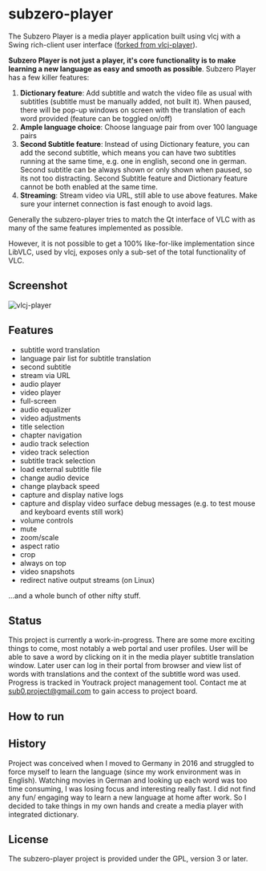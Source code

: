 subzero-player
===========

The Subzero Player is a media player application built using vlcj with a Swing rich-client user interface ([forked from vlcj-player](https://github.com/caprica/vlcj-player)). 

**Subzero Player is not just a player, it's core functionality is to make learning a new language as easy and smooth as possible**.
Subzero Player has a few killer features:
1) **Dictionary feature**: Add subtitle and watch the video file as usual with subtitles (subtitle must be manually added, not built it). 
When paused, there will be pop-up windows on screen with the translation of each word provided (feature can be toggled on/off)
2) **Ample language choice**: Choose language pair from over 100 language pairs 
3) **Second Subtitle feature**: Instead of using Dictionary feature, you can add the second subtitle, which means you can have two subtitles
running at the same time, e.g. one in english, second one in german. Second subtitle can be always shown or only shown when paused, so
its not too distracting. 
Second Subtitle feature and Dictionary feature cannot be both enabled at the same time.
4) **Streaming**: Stream video via URL, still able to use above features. Make sure your internet connection is fast enough to avoid lags. 

Generally the subzero-player tries to match the Qt interface of VLC with as many
of the same features implemented as possible.

However, it is not possible to get a 100% like-for-like implementation since
LibVLC, used by vlcj, exposes only a sub-set of the total functionality of VLC. 

Screenshot
----------

![vlcj-player](https://github.com/caprica/vlcj-player/raw/master/doc/vlcj-player.png "vlcj-player")

Features
--------

 - subtitle word translation
 - language pair list for subtitle translation
 - second subtitle
 - stream via URL  
 - audio player
 - video player
 - full-screen
 - audio equalizer
 - video adjustments
 - title selection
 - chapter navigation
 - audio track selection
 - video track selection
 - subtitle track selection
 - load external subtitle file
 - change audio device
 - change playback speed
 - capture and display native logs
 - capture and display video surface debug messages (e.g. to test mouse and keyboard events still work)
 - volume controls
 - mute
 - zoom/scale
 - aspect ratio
 - crop
 - always on top
 - video snapshots
 - redirect native output streams (on Linux)

...and a whole bunch of other nifty stuff.
 

Status
------

This project is currently a work-in-progress. There are some more exciting things to come, most notably a web portal and user profiles.
User will be able to save a word by clicking on it in the media player subtitle translation window. Later user can log in their portal
from browser and view list of words with translations and the context of the subtitle word was used.
Progress is tracked in Youtrack project management tool. Contact me at [sub0.project@gmail.com](sub0.project@gmail.com) to gain access
to project board.


How to run
---------------------------------


History
---------------------------------
Project was conceived when I moved to Germany in 2016 and struggled to force myself to learn the language (since my work environment was in English).
Watching movies in German and looking up each word was too time consuming, I was losing focus and interesting really fast. I did not find any fun/
engaging way to learn a new language at home after work. So I decided to take things in my own hands and create a media player with integrated
dictionary. 

License
-------

The subzero-player project is provided under the GPL, version 3 or later.
